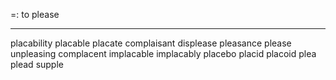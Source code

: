 =: to please

---
placability
placable
placate
complaisant
displease
pleasance
please
unpleasing
complacent
implacable
implacably
placebo
placid
placoid
plea
plead
supple
